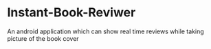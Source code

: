 # Instant-Book-Reviwer
An android application which can show real time reviews while taking picture of the book cover
